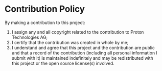 # Contribution Policy

By making a contribution to this project:

1.  I assign any and all copyright related to the contribution to
    Proton Technologies AG;
2.  I certify that the contribution was created in whole by me;
3.  I understand and agree that this project and the contribution are public
    and that a record of the contribution (including all personal information I
    submit with it) is maintained indefinitely and may be redistributed with
    this project or the open source license(s) involved.

